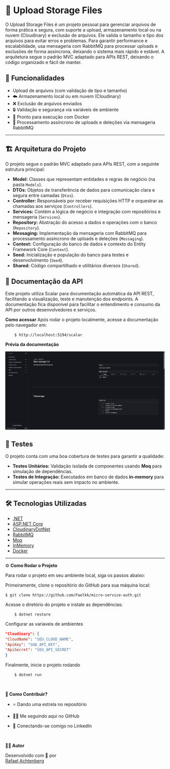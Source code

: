 # 📁 Upload Storage Files

O Upload Storage Files é um projeto pessoal para gerenciar arquivos de forma prática e segura, com suporte a upload, armazenamento local ou na nuvem (Cloudinary) e exclusão de arquivos.
Ele valida o tamanho e tipo dos arquivos para evitar erros e problemas.
Para garantir performance e escalabilidade, usa mensageria com RabbitMQ para processar uploads e exclusões de forma assíncrona, deixando o sistema mais rápido e estável.
A arquitetura segue o padrão MVC adaptado para APIs REST, deixando o código organizado e fácil de manter.

## 🚀 Funcionalidades

- Upload de arquivos (com validação de tipo e tamanho)
- ☁️ Armazenamento local ou em nuvem (Cloudinary)
- ❌ Exclusão de arquivos enviados
- 🔒 Validação e segurança via variáveis de ambiente
- 🐳 Pronto para execução com Docker
- 🐰 Processamento assíncrono de uploads e deleções via mensageria RabbitMQ

---

## 🏗️ Arquitetura do Projeto

O projeto segue o padrão MVC adaptado para APIs REST, com a seguinte estrutura principal:

- **Model:** Classes que representam entidades e regras de negócio (na pasta `Models`).
- **DTOs:** Objetos de transferência de dados para comunicação clara e segura entre camadas (`Dtos`).
- **Controller:** Responsáveis por receber requisições HTTP e orquestrar as chamadas aos serviços (`Controllers`).
- **Services:** Contém a lógica de negócio e integração com repositórios e mensageria (`Services`).
- **Repository:** Abstração do acesso a dados e operações com o banco (`Repository`).
- **Messaging:** Implementação da mensageria com RabbitMQ para processamento assíncrono de uploads e deleções (`Messaging`).
- **Context:** Configuração do banco de dados e contexto do Entity Framework Core (`Context`).
- **Seed:** Inicialização e população do banco para testes e desenvolvimento (`Seed`).
- **Shared:** Código compartilhado e utilitários diversos (`Shared`).

## 📄 Documentação da API

Este projeto utiliza Scalar para documentação automática da API REST, facilitando a visualização, teste e manutenção dos endpoints.
A documentação fica disponível para facilitar o entendimento e consumo da API por outros desenvolvedores e serviços.

**Como acessar**
Após rodar o projeto localmente, acesse a documentação pelo navegador em:

        $ http://localhost:5194/scalar

**Prévia da documentação**

![Swagger UI](./docs/scalar.png)

## 🧪 Testes

O projeto conta com uma boa cobertura de testes para garantir a qualidade:

- **Testes Unitários:** Validação isolada de componentes usando **Moq** para simulação de dependências.
- **Testes de Integração:** Executados em banco de dados **in-memory** para simular operações reais sem impacto no ambiente.

---

## 🛠️ Tecnologias Utilizadas

- [.NET](https://dotnet.microsoft.com/pt-br/)
- [ASP.NET Core](https://learn.microsoft.com/pt-br/aspnet/core/?view=aspnetcore-9.0&WT.mc_id=dotnet-35129-website)
- [CloudinaryDotNet](https://cloudinary.com/documentation/dotnet_integration)
- [RabbitMQ](https://www.rabbitmq.com/)
- [Moq](https://github.com/moq/moq4)
- [InMemory](https://learn.microsoft.com/pt-br/ef/core/providers/in-memory/?tabs=dotnet-core-cli)
- [Docker](https://www.docker.com/)

---

⚙️ **Como Rodar o Projeto**

Para rodar o projeto em seu ambiente local, siga os passos abaixo:

Primeiramente, clone o repositório do GitHub para sua máquina local:

    $ git clone https://github.com/Faelkk/micro-service-auth.git

Acesse o diretório do projeto e instale as dependências:

        $ dotnet restore

Configurar as variaveis de ambientes

```json
"Cloudinary": {
"CloudName": "SEU_CLOUD_NAME",
"ApiKey": "SUA_API_KEY",
"ApiSecret": "SEU_API_SECRET"
}
```

Finalmente, inicie o projeto rodando

        $ dotnet run

<br>

**🤝 Como Contribuir?**

- ⭐ Dando uma estrela no repositório

- 🧑‍💻 Me seguindo aqui no GitHub

- 🤝 Conectando-se comigo no LinkedIn

<br>

**👨‍💻 Autor**

Desenvolvido com 💙 por<br>
[Rafael Achtenberg](linkedin.com/in/rafael-achtenberg-7a4b12284/)
